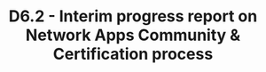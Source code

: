 ---
title: D6.2 - Interim progress report on Network Apps Community & Certification process
resource: /assets/documents/deliverables/D6.2
---